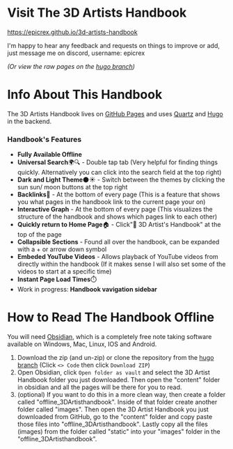 # Visit The 3D Artists Handbook
https://epicrex.github.io/3d-artists-handbook<br>

I'm happy to hear any feedback and requests on things to improve or add, just message me on discord, username: epicrex

_(Or view the raw pages on the [hugo branch](https://github.com/Epicrex/3d-artists-handbook/tree/hugo))_
# Info About This Handbook

The 3D Artists Handbook lives on [GitHub Pages](https://epicrex.github.io/3d-artists-handbook) and uses [Quartz](https://github.com/jackyzha0/quartz) and [Hugo](https://gohugo.io/) in the backend.

### Handbook's Features
- **Fully Available Offline**
- **Universal Search**🌍🔍 - Double tap tab (Very helpful for finding things quickly. Alternatively you can click into the search field at the top right)
- **Dark and Light Theme**🌑☀️ - Switch between the themes by clicking the sun sun/ moon buttons at the top right
- **Backlinks**🔗 - At the bottom of every page (This is a feature that shows you what pages in the handbook link to the current page your on)
- **Interactive Graph** - At the bottom of every page (This visualizes the structure of the handbook and shows which pages link to each other)
- **Quickly return to Home Page**🏠 - Click"🦑 3D Artist's Handbook" at the top of the page
- **Collapsible Sections** - Found all over the handbook, can be expanded with a + or arrow down symbol
- **Embeded YouTube Videos** - Allows playback of YouTube videos from directly within the handbook (If it makes sense I will also set some of the videos to start at a specific time)
- **Instant Page Load Times**⏱️
- Work in progress: **Handbook vavigation sidebar**

# How to Read The Handbook Offline

You will need [Obsidian](https://obsidian.md/), which is a completely free note taking software available on Windows, Mac, Linux, IOS and Android.

1. Download the zip (and un-zip) or clone the repository from the [hugo branch](https://github.com/Epicrex/3d-artists-handbook/tree/hugo) (Click `<> Code` then click `Download ZIP`)
2. Open Obsidian, click `Open folder as vault` and select the 3D Artist Handbook folder you just downloaded. Then open the "content" folder in obsidian and all the pages will be there for you to read.
3. (optional) If you want to do this in a more clean way, then create a folder called "offline_3DArtisthandbook". Inside of that folder create another folder called "images". Then open the 3D Artist Handbook you just downloaded from GitHub, go to the "content" folder and copy paste those files into "offline_3DArtisthandbook". Lastly copy all the files (images) from the folder called "static" into your "images" folder in the "offline_3DArtisthandbook".

